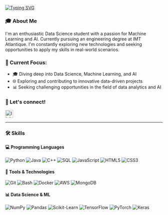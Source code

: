 [![Typing SVG](https://readme-typing-svg.herokuapp.com?font=Fira+Code&pause=1000&color=8A8A8A&random=false&width=435&lines=Hello+there%2C+I'm+Mahmoud+Mokrane)](https://git.io/typing-svg)

### 🎓 About Me
I'm an enthusiastic Data Science student with a passion for Machine Learning and AI. Currently pursuing an engineering degree at IMT Atlantique. I'm constantly exploring new technologies and seeking opportunities to apply my skills in real-world scenarios.

### 🚀 Current Focus:

- 🎓 Diving deep into Data Science, Machine Learning, and AI
- 🌐 Exploring and contributing to innovative data-driven projects
- 📊 Seeking challenging opportunities in the field of data analytics and AI

### 🤝 Let's connect!
<a href="https://www.linkedin.com/in/mahmoud-mokrane/">
  <img src="https://img.shields.io/static/v1?message=LinkedIn&logo=linkedin&label=&color=0077B5&logoColor=white&labelColor=&style=for-the-badge" height="25" alt="linkedin logo"  />
</a>

--- 


### 🛠 Skills

#### 💻 Programming Languages
![Python](https://img.shields.io/badge/-Python-3776AB?style=flat-square&logo=Python&logoColor=white)
![Java](https://img.shields.io/badge/-Java-007396?style=flat-square&logo=Java&logoColor=white)
![C++](https://img.shields.io/badge/-C++-00599C?style=flat-square&logo=C%2B%2B&logoColor=white)
![SQL](https://img.shields.io/badge/-SQL-4479A1?style=flat-square&logo=MySQL&logoColor=white)
![JavaScript](https://img.shields.io/badge/-JavaScript-F7DF1E?style=flat-square&logo=JavaScript&logoColor=black)
![HTML5](https://img.shields.io/badge/-HTML5-E34F26?style=flat-square&logo=HTML5&logoColor=white)
![CSS3](https://img.shields.io/badge/-CSS3-1572B6?style=flat-square&logo=CSS3&logoColor=white)

#### 🧰 Tools & Technologies
![Git](https://img.shields.io/badge/-Git-F05032?style=flat-square&logo=Git&logoColor=white)
![Bash](https://img.shields.io/badge/-Bash-4EAA25?style=flat-square&logo=GNU%20Bash&logoColor=white)
![Docker](https://img.shields.io/badge/-Docker-2496ED?style=flat-square&logo=Docker&logoColor=white)
![AWS](https://img.shields.io/badge/-AWS-232F3E?style=flat-square&logo=Amazon%20AWS&logoColor=white)
![MongoDB](https://img.shields.io/badge/-MongoDB-47A248?style=flat-square&logo=MongoDB&logoColor=white)

#### 📊 Data Science & ML
![NumPy](https://img.shields.io/badge/-NumPy-013243?style=flat-square&logo=NumPy&logoColor=white)
![Pandas](https://img.shields.io/badge/-Pandas-150458?style=flat-square&logo=Pandas&logoColor=white)
![Scikit-Learn](https://img.shields.io/badge/-Scikit--Learn-F7931E?style=flat-square&logo=Scikit-learn&logoColor=white)
![TensorFlow](https://img.shields.io/badge/-TensorFlow-FF6F00?style=flat-square&logo=TensorFlow&logoColor=white)
![PyTorch](https://img.shields.io/badge/-PyTorch-EE4C2C?style=flat-square&logo=PyTorch&logoColor=white)
![Keras](https://img.shields.io/badge/-Keras-D00000?style=flat-square&logo=Keras&logoColor=white)

